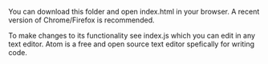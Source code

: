 You can download this folder and open index.html in your browser. A recent version of Chrome/Firefox is recommended.

To make changes to its functionality see index.js which you can edit in any text editor. Atom is a free and open source text editor spefically for writing code.